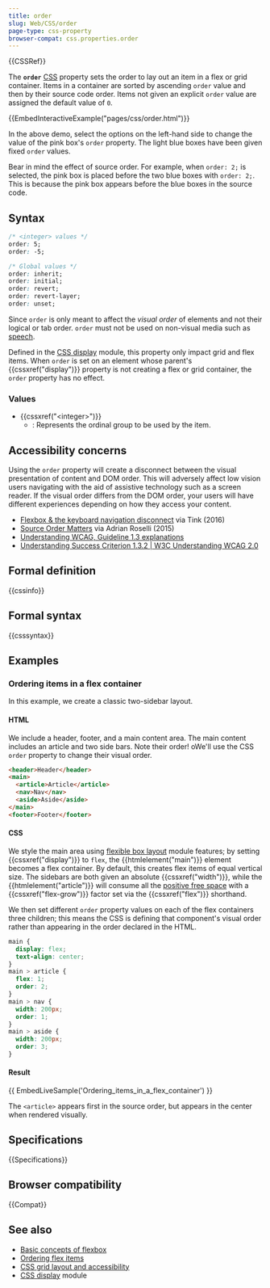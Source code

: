 ```yaml
---
title: order
slug: Web/CSS/order
page-type: css-property
browser-compat: css.properties.order
---
```


{{CSSRef}}

The **`order`** [CSS](/en-US/docs/Web/CSS) property sets the order to lay out an item in a flex or grid container. Items in a container are sorted by ascending `order` value and then by their source code order. Items not given an explicit `order` value are assigned the default value of `0`.

{{EmbedInteractiveExample("pages/css/order.html")}}

In the above demo, select the options on the left-hand side to change the value of the pink box's `order` property. The light blue boxes have been given fixed `order` values.

Bear in mind the effect of source order. For example, when `order: 2;` is selected, the pink box is placed before the two blue boxes with `order: 2;`. This is because the pink box appears before the blue boxes in the source code.

## Syntax

```css
/* <integer> values */
order: 5;
order: -5;

/* Global values */
order: inherit;
order: initial;
order: revert;
order: revert-layer;
order: unset;
```

Since `order` is only meant to affect the _visual order_ of elements and not their logical or tab order. `order` must not be used on non-visual media such as [speech](/en-US/docs/Web/CSS/@media#speech).

Defined in the [CSS display](/en-US/docs/Web/CSS/CSS_display) module, this property only impact grid and flex items. When `order` is set on an element whose parent's {{cssxref("display")}} property is not creating a flex or grid container, the `order` property has no effect.

### Values

- {{cssxref("&lt;integer&gt;")}}
  - : Represents the ordinal group to be used by the item.

## Accessibility concerns

Using the `order` property will create a disconnect between the visual presentation of content and DOM order. This will adversely affect low vision users navigating with the aid of assistive technology such as a screen reader. If the visual order differs from the DOM order, your users will have different experiences depending on how they access your content.

- [Flexbox & the keyboard navigation disconnect](https://tink.uk/flexbox-the-keyboard-navigation-disconnect/) via Tink (2016)
- [Source Order Matters](https://adrianroselli.com/2015/09/source-order-matters.html) via Adrian Roselli (2015)
- [Understanding WCAG, Guideline 1.3 explanations](/en-US/docs/Web/Accessibility/Understanding_WCAG/Perceivable#guideline_1.3_—_create_content_that_can_be_presented_in_different_ways)
- [Understanding Success Criterion 1.3.2 | W3C Understanding WCAG 2.0](https://www.w3.org/TR/UNDERSTANDING-WCAG20/content-structure-separation-sequence.html)

## Formal definition

{{cssinfo}}

## Formal syntax

{{csssyntax}}

## Examples

### Ordering items in a flex container

In this example, we create a classic two-sidebar layout.

#### HTML

We include a header, footer, and a main content area. The main content includes an article and two side bars. Note their order! oWe'll use the CSS `order` property to change their visual order.

```html
<header>Header</header>
<main>
  <article>Article</article>
  <nav>Nav</nav>
  <aside>Aside</aside>
</main>
<footer>Footer</footer>
```

#### CSS

We style the main area using [flexible box layout](/en-US/docs/Web/CSS/CSS_flexible_box_layout) module features; by setting {{cssxref("display")}} to `flex`, the {{htmlelement("main")}} element becomes a flex container. By default, this creates flex items of equal vertical size. The sidebars are both given an absolute {{cssxref("width")}}, while the {{htmlelement("article")}} will consume all the [positive free space](/en-US/docs/Web/CSS/CSS_flexible_box_layout/Controlling_ratios_of_flex_items_along_the_main_axis#positive_and_negative_free_space) with a {{cssxref("flex-grow")}} factor set via the {{cssxref("flex")}} shorthand.

We then set different `order` property values on each of the flex containers three children; this means the CSS is defining that component's visual order rather than appearing in the order declared in the HTML.

```css
main {
  display: flex;
  text-align: center;
}
main > article {
  flex: 1;
  order: 2;
}
main > nav {
  width: 200px;
  order: 1;
}
main > aside {
  width: 200px;
  order: 3;
}
```

#### Result

{{ EmbedLiveSample('Ordering_items_in_a_flex_container') }}

The `<article>` appears first in the source order, but appears in the center when rendered visually.

## Specifications

{{Specifications}}

## Browser compatibility

{{Compat}}

## See also

- [Basic concepts of flexbox](/en-US/docs/Web/CSS/CSS_flexible_box_layout/Basic_concepts_of_flexbox)
- [Ordering flex items](/en-US/docs/Web/CSS/CSS_flexible_box_layout/Ordering_flex_items)
- [CSS grid layout and accessibility](/en-US/docs/Web/CSS/CSS_grid_layout/Grid_layout_and_accessibility)
- [CSS display](/en-US/docs/Web/CSS/CSS_display) module
